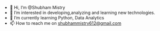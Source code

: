 - 👋 Hi, I’m @Shubham Mistry
- 👀 I’m interested in developing,analyzing and learning new technologies.
- 🌱 I’m currently learning Python, Data Analytics
- 📫 How to reach me on shubhammistry612@gmail.com

<!---
Shubhammistry/Shubhammistry is a ✨ special ✨ repository because its `README.md` (this file) appears on your GitHub profile.
You can click the Preview link to take a look at your changes.
--->
